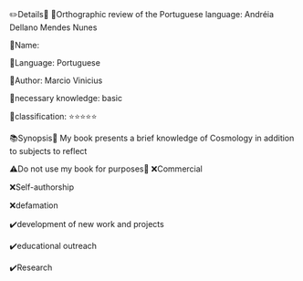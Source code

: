 # 

✏️Details📏
🔹Orthographic review of the Portuguese language: Andréia Dellano Mendes Nunes

🔸Name: 

🔹Language: Portuguese

🔸Author: Marcio Vinicius

🔹necessary knowledge: basic

🔸classification: ⭐⭐⭐⭐⭐

📚Synopsis📐
My book presents a brief knowledge of Cosmology in addition to subjects to reflect

⚠️Do not use my book for purposes🚧
❌Commercial

❌Self-authorship

❌defamation

✔️development of new work and projects

✔️educational outreach

✔️Research

